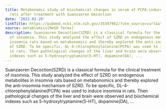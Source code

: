 ```yaml
---
title: Metabonomic study of biochemical changes in serum of PCPA-induced insomnia
  rats after treatment with Suanzaoren Decoction
date: '2022-03-29'
linkTitle: https://pubmed.ncbi.nlm.nih.gov/35347962/?utm_source=curl&utm_medium=rss&utm_campaign=pubmed-2&utm_content=1Zkrxt7ktlCbHBXEV3v65xxSnkSWNsJ1A6Fq3gBniKhGfIUslK&fc=20210907212339&ff=20220330210339&v=2.17.6
source: metablomics[MeSH Terms]
description: Suanzaoren Decoction(SZRD) is a classical formula for the clinical treatment
  of insomnia. This study analyzed the effect of SZRD on endogenous metabolites in
  insomnia rats based on metabonomics and thereby explored the anti-insomnia mechanism
  of SZRD. To be specific, DL-4-chlorophenylalanine(PCPA) was used to induce insomnia
  in rats. Then pathological changes of the liver and brain were observed and biochemical
  indexes such as 5-hydroxytryptamine(5-HT), dopamine(DA), ...
---
```

Suanzaoren Decoction(SZRD) is a classical formula for the clinical treatment of insomnia. This study analyzed the effect of SZRD on endogenous metabolites in insomnia rats based on metabonomics and thereby explored the anti-insomnia mechanism of SZRD. To be specific, DL-4-chlorophenylalanine(PCPA) was used to induce insomnia in rats. Then pathological changes of the liver and brain were observed and biochemical indexes such as 5-hydroxytryptamine(5-HT), dopamine(DA), ...